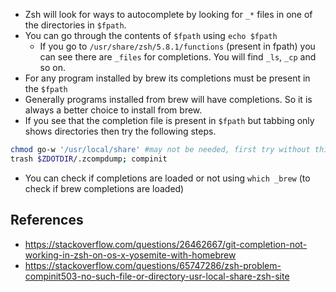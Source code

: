 - Zsh will look for ways to autocomplete by looking for `_*` files in one of the directories in `$fpath`.
- You can go through the contents of `$fpath` using `echo $fpath`
  - If you go to `/usr/share/zsh/5.8.1/functions` (present in fpath) you can see there are `_files` for completions. You will find `_ls`, `_cp` and so on.
- For any program installed by brew its completions must be present in the `$fpath`
- Generally programs installed from brew will have completions. So it is always a better choice to install from brew.
- If you see that the completion file is present in `$fpath` but tabbing only shows directories then try the following steps.

```bash
chmod go-w '/usr/local/share' #may not be needed, first try without this
trash $ZDOTDIR/.zcompdump; compinit
```

- You can check if completions are loaded or not using `which _brew` (to check if brew completions are loaded)

## References
- https://stackoverflow.com/questions/26462667/git-completion-not-working-in-zsh-on-os-x-yosemite-with-homebrew
- https://stackoverflow.com/questions/65747286/zsh-problem-compinit503-no-such-file-or-directory-usr-local-share-zsh-site
